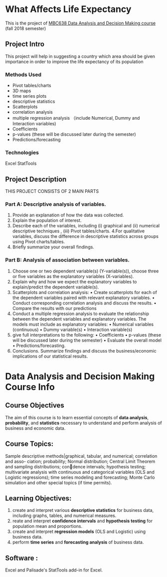 # What Affects Life Expectancy
This is the project of [MBC638 Data Analysis and Decision Making course](https://github.com/harper-he/Excel/tree/master/Data%20Analysis%20and%20Decision%20Making#data-analysis-and-decision-making-course-info) (fall 2018 semester)
## Project Intro
This project will help in suggesting a country which area should be given importance in order to improve the life expectancy of its population
### Methods Used
* Pivot tables/charts
* 3D maps 
* time series plots
* descriptive statistics
* Scatterplots
* correlation analysis
* multiple regression analysis （include Numerical, Dummy and Interaction variables)
* Coefficients
* p-values (these will be discussed later during the semester)
* Predictions/forecasting
### Technologies
Excel
StatTools
## Project Description
THIS PROJECT CONSISTS OF 2 MAIN PARTS
### Part A: Descriptive analysis of variables.
1. Provide an explanation of how the data was collected. 
2. Explain the population of interest.
3. Describe each of the variables, including (i) graphical and (ii) numerical descriptive techniques , (iii) Pivot tables/charts. 
4.For qualitative variables, discuss the difference in descriptive statistics across groups using Pivot charts/tables.
5. Briefly summarize your overall findings.
###  Part B: Analysis of association between variables.
1. Choose one or two dependent variable(s) (Y-variable(s)), choose three or five variables as the explanatory variables (X-variables).
2. Explain why and how we expect the explanatory variables to explain/predict the dependent variable(s). 
3. Scatterplots and correlation analysis: 
• Create scatterplots for each of the dependent variables paired with relevant explanatory variables. 
• Conduct corresponding correlation analysis and discuss the results.
• Compare the results with our predictions
4. Conduct a multiple regression analysis to evaluate the relationship between the dependent variables and explanatory variables. The models must include as explanatory variables:
• Numerical variables (continuous)
• Dummy variable(s)
• Interaction variable(s)
5. give full interpretations to the following:
• Coefficients
• p-values (these will be discussed later during the semester)
• Evaluate the overall model
• Predictions/forecasting.
6. Conclusions. Summarize findings and discuss the business/economic implications of our statistical results. 

# Data Analysis and Decision Making Course Info
## Course Objectives
The aim of this course is to learn essential concepts of **data analysis**, **probability**,
and **statistics** necessary to understand and perform analysis of business and economic data.

## Course Topics: 
Sample descriptive methods|graphical, tabular, and numerical; correlation and asso-
ciation; probability; Normal distribution; Central Limit Theorem and sampling distributions; condence
intervals; hypothesis testing; multivariate analysis with continuous and categorical variables (OLS and
Logistic regressions); time series modeling and forecasting; Monte Carlo simulation and other special
topics (if time permits).

## Learning Objectives:
1. create and interpret various **descriptive statistics** for business data, including graphs, tables, and numerical measures.
2. reate and interpret **confidence intervals** and **hypothesis testing** for population mean and proportions.
3. create and interpret **regression models** (OLS and Logistic) using business data.
4. perform **time series** and **forecasting analysis** of business data.

## Software : 
Excel and Palisade's StatTools add-in for Excel.
